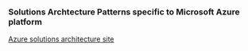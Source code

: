 ### Solutions Archtecture Patterns specific to Microsoft Azure platform

[Azure solutions architecture site](https://azure.microsoft.com/en-us/solutions/architecture/)
